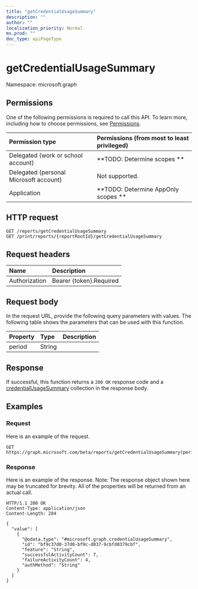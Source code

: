 ```yaml
---
title: "getCredentialUsageSummary"
description: ""
author: ""
localization_priority: Normal
ms.prod: ""
doc_type: apiPageType
---
```


# getCredentialUsageSummary

Namespace: microsoft.graph



## Permissions
One of the following permissions is required to call this API. To learn more, including how to choose permissions, see [Permissions](/concepts/permissions-reference.md).

|Permission type|Permissions (from most to least privileged)|
|:---|:---|
|Delegated (work or school account)|**TODO: Determine scopes **|
|Delegated (personal Microsoft account)|Not supported.|
|Application|**TODO: Determine AppOnly scopes **|

## HTTP request
<!-- {
  "blockType": "ignored"
}
-->
``` http
GET /reports/getCredentialUsageSummary
GET /print/reports/{reportRootId}/getCredentialUsageSummary
```

## Request headers
|Name|Description|
|:---|:---|
|Authorization|Bearer {token}.Required|

## Request body
In the request URL, provide the following query parameters with values.
The following table shows the parameters that can be used with this function.

|Property|Type|Description|
|:---|:---|:---|
|period|String||



## Response
If successful, this function returns a `200 OK` response code and a [credentialUsageSummary](../resources/credentialusagesummary.md) collection in the response body.

## Examples

### Request
Here is an example of the request.
<!-- {
  "blockType": "request",
  "name": "reportroot_getcredentialusagesummary"
}
-->
``` http
GET https://graph.microsoft.com/beta/reports/getCredentialUsageSummary(period='parameterValue')
```

### Response
Here is an example of the response. Note: The response object shown here may be truncated for brevity. All of the properties will be returned from an actual call.
<!-- {
  "blockType": "response",
  "truncated": true,
  "@odata.type": "collection(microsoft.graph.credentialusagesummary)"
}
-->
``` http
HTTP/1.1 200 OK
Content-Type: application/json
Content-Length: 284

{
  "value": [
    {
      "@odata.type": "#microsoft.graph.credentialUsageSummary",
      "id": "bf9c37d0-37d0-bf9c-d037-9cbfd0379cbf",
      "feature": "String",
      "successfulActivityCount": 7,
      "failureActivityCount": 4,
      "authMethod": "String"
    }
  ]
}
```

